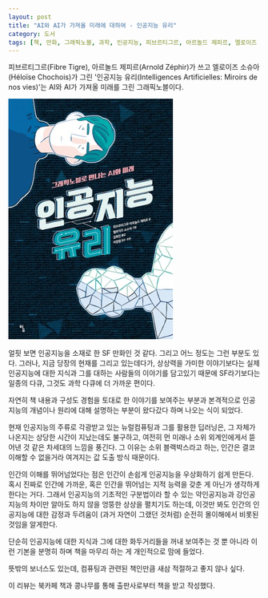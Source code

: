 ```yaml
---
layout: post
title: "AI와 AI가 가져올 미래에 대하여 - 인공지능 유리"
category: 도서
tags: [책, 만화, 그래픽노블, 과학, 인공지능, 피브르티그르, 아르놀드 제피르, 엘로이즈 소슈아, 김희진, 이정원, 탐, 북카페 책과 콩나무, 서평]
---
```


피브르티그르(Fibre Tigre),
아르놀드 제피르(Arnold Zéphir)가 쓰고
엘로이즈 소슈아(Héloïse Chochois)가 그린
'인공지능 유리(Intelligences Artificielles: Miroirs de nos vies)'는
AI와 AI가 가져올 미래를 그린 그래픽노블이다.

![표지](/images/book/intelligences-artificielles-miroirs-de-nos-vies-comic-book-h480.jpg)

얼핏 보면 인공지능을 소재로 한 SF 만화인 것 같다.
그리고 어느 정도는 그런 부분도 있다.
그러나, 지금 당장의 현재를 그리고 있는데다가,
상상력을 가미한 이야기보다는
실제 인공지능에 대한 지식과 그를 대하는 사람들의 이야기를 담고있기 때문에
SF라기보다는 일종의 다큐, 그것도 과학 다큐에 더 가까운 편이다.

자연히 책 내용과 구성도 경험을 토대로 한 이야기를 보여주는 부분과
본격적으로 인공지능의 개념이나 원리에 대해 설명하는 부분이 왔다갔다 하며 나오는 식이 되었다.

현재 인공지능의 주류로 각광받고 있는 뉴럴컴퓨팅과 그를 활용한 딥러닝은,
그 자체가 나온지는 상당한 시간이 지났는데도 불구하고,
여전히 먼 미래나 소위 외계인에게서 뜯어낸 것 같은 차세대의 느낌을 풍긴다.
그 이유는 소위 블랙박스라고 하는,
인간은 결코 이해할 수 없을거라 여겨지는 값 도출 방식 때문이다.

인간의 이해를 뛰어넘었다는 점은
인간이 손쉽게 인공지능을 우상화하기 쉽게 만든다.
혹시 진짜로 인간에 가까운, 혹은 인간을 뛰어넘는 지적 능력을 갖춘 게 아닌가 생각하게 한다는 거다.
그래서 인공지능의 기초적인 구분법이라 할 수 있는
약인공지능과 강인공지능의 차이만 알아도 하지 않을
엉뚱한 상상을 펼치기도 하는데,
이것만 봐도 인간의 인공지능에 대한 감정과 두려움이
(과거 자연이 그랬던 것처럼) 순전히 몰이해에서 비롯된 것임을 알게한다.

단순히 인공지능에 대한 지식과 그에 대한 화두거리들을 꺼내 보여주는 것 뿐 아니라
이런 기본을 분명히 하며 책을 마무리 하는 게 개인적으로 맘에 들었다.

뜻밖의 보너스도 있는데,
컴퓨팅과 관련된 책인만큼 새삼 적절하고 좋지 않나 싶다.



<div class="im im-info">
이 리뷰는 북카페 책과 콩나무를 통해 출판사로부터 책을 받고 작성했다.
</div>
